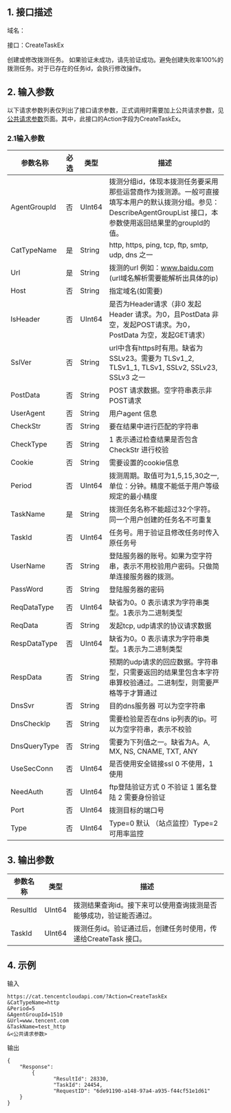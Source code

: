 ## 1. 接口描述

域名：

接口：CreateTaskEx



创建或修改拨测任务。
如果验证未成功，请先验证成功。避免创建失败率100%的拨测任务。对于已存在的任务id，会执行修改操作。


## 2. 输入参数

以下请求参数列表仅列出了接口请求参数，正式调用时需要加上公共请求参数，见<a href="/doc/api/405/公共请求参数" title="公共请求参数">公共请求参数</a>页面。其中，此接口的Action字段为CreateTaskEx。

### 2.1输入参数

| 参数名称         | 必选   | 类型      | 描述                                       |
| ------------ | ---- | ------ | ---------------------------------------- |
| AgentGroupId | 否    | UInt64 | 拨测分组id，体现本拨测任务要采用那些运营商作为拨测源。一般可直接填写本用户的默认拨测分组。参见：DescribeAgentGroupList 接口，本参数使用返回结果里的groupId的值。                         |
| CatTypeName  | 是    | String | http, https, ping, tcp, ftp, smtp, udp, dns 之一 |
| Url          | 是    | String | 拨测的url  例如：www.baidu.com (url域名解析需要能解析出具体的ip)               |
| Host         | 否    | String | 指定域名(如需要)   |
| IsHeader     | 否    | UInt64 | 是否为Header请求（非0 发起Header 请求。为0，且PostData 非空，发起POST请求。为0，PostData 为空，发起GET请求）                           |
| SslVer       | 否    | String    | url中含有https时有用。缺省为SSLv23。需要为 TLSv1_2, TLSv1_1, TLSv1, SSLv2, SSLv23, SSLv3 之一 |
| PostData     | 否    | String | POST 请求数据。空字符串表示非POST请求               |
| UserAgent    | 否    | String | 用户agent 信息  |
| CheckStr     | 否    | String | 要在结果中进行匹配的字符串   |
| CheckType    | 否    | String | 1 表示通过检查结果是否包含CheckStr 进行校验   |
| Cookie       | 否    | String | 需要设置的cookie信息  |
| Period       | 否    | UInt64 | 拨测周期。取值可为1,5,15,30之一, 单位：分钟。精度不能低于用户等级规定的最小精度   |
| TaskName     | 是    | String | 拨测任务名称不能超过32个字符。同一个用户创建的任务名不可重复   |
| TaskId       | 否    | UInt64 | 任务号。用于验证且修改任务时传入原任务号   |
| UserName     | 否    | String | 登陆服务器的账号。如果为空字符串，表示不用校验用户密码。只做简单连接服务器的拨测。  |
| PassWord     | 否    | String | 登陆服务器的密码   |
| ReqDataType  | 否    | UInt64 | 缺省为0。0 表示请求为字符串类型。1表示为二进制类型  |
| ReqData      | 否    | String | 发起tcp, udp请求的协议请求数据   |
| RespDataType | 否    | UInt64 | 缺省为0。0 表示请求为字符串类型。1表示为二进制类型   |
| RespData     | 否    | String | 预期的udp请求的回应数据。字符串型，只需要返回的结果里包含本字符串算校验通过。二进制型，则需要严格等于才算通过  |
| DnsSvr       | 否    | String | 目的dns服务器  可以为空字符串  |
| DnsCheckIp   | 否    | String | 需要检验是否在dns ip列表的ip。可以为空字符串，表示不校验   |
| DnsQueryType | 否    | String | 需要为下列值之一。缺省为A。A, MX, NS, CNAME, TXT, ANY   |
| UseSecConn   | 否    | UInt64 | 是否使用安全链接ssl  0 不使用，1 使用   |
| NeedAuth     | 否    | UInt64 | ftp登陆验证方式  0 不验证  1 匿名登陆  2 需要身份验证   |
| Port         | 否    | UInt64 | 拨测目标的端口号  |
| Type         | 否    | UInt64 | Type=0 默认 （站点监控）Type=2 可用率监控  |




## 3. 输出参数

| 参数名称    | 类型     | 描述                  |
| ------- | ------ | ------------------- |
| ResultId    | UInt64    | 拨测结果查询id。接下来可以使用查询拨测是否能够成功，验证能否通过。 |
| TaskId | UInt64 | 拨测任务id。验证通过后，创建任务时使用，传递给CreateTask 接口。                |


## 4. 示例

输入

```
https://cat.tencentcloudapi.com/?Action=CreateTaskEx
&CatTypeName=http
&Period=5
&AgentGroupId=1510
&Url=www.tencent.com
&TaskName=test_http
&<公共请求参数>
```

输出

```
{
	"Response": 
        {	
               "ResultId": 28330,
               "TaskId": 24454,
               "RequestID": "6de91190-a148-97a4-a935-f44cf51e1d61"
	}	
}
```